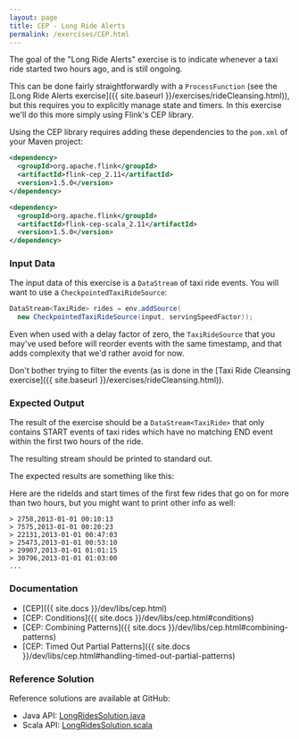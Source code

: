 ```yaml
---
layout: page
title: CEP - Long Ride Alerts
permalink: /exercises/CEP.html
---
```


The goal of the "Long Ride Alerts" exercise is to indicate whenever a taxi ride started two hours ago, and is still ongoing.

This can be done fairly straightforwardly with a `ProcessFunction` (see the [Long Ride Alerts exercise]({{ site.baseurl }}/exercises/rideCleansing.html)), but this requires you to explicitly manage state and timers. In this exercise we'll do this more simply using Flink's CEP library.

Using the CEP library requires adding these dependencies to the `pom.xml` of your Maven project:

~~~xml
<dependency>
  <groupId>org.apache.flink</groupId>
  <artifactId>flink-cep_2.11</artifactId>
  <version>1.5.0</version>
</dependency>

<dependency>
  <groupId>org.apache.flink</groupId>
  <artifactId>flink-cep-scala_2.11</artifactId>
  <version>1.5.0</version>
</dependency>
~~~

### Input Data

The input data of this exercise is a `DataStream` of taxi ride events. You will want to use a `CheckpointedTaxiRideSource`:

~~~java
DataStream<TaxiRide> rides = env.addSource(
  new CheckpointedTaxiRideSource(input, servingSpeedFactor));
~~~

Even when used with a delay factor of zero, the `TaxiRideSource` that you may've used before will reorder events with the same timestamp, and that adds complexity that we'd rather avoid for now.

Don't bother trying to filter the events (as is done in the [Taxi Ride Cleansing exercise]({{ site.baseurl }}/exercises/rideCleansing.html)).

### Expected Output

The result of the exercise should be a `DataStream<TaxiRide>` that only contains START events of taxi rides which have no matching END event within the first two hours of the ride.

The resulting stream should be printed to standard out.

The expected results are something like this:

Here are the rideIds and start times of the first few rides that go on for more than two hours, but you might want to print other info as well:

~~~
> 2758,2013-01-01 00:10:13
> 7575,2013-01-01 00:20:23
> 22131,2013-01-01 00:47:03
> 25473,2013-01-01 00:53:10
> 29907,2013-01-01 01:01:15
> 30796,2013-01-01 01:03:00
...
~~~

<!--
### Implementation Hints

<div class="panel-group" id="accordion" role="tablist" aria-multiselectable="true">
  <div class="panel panel-default">
    <div class="panel-heading" role="tab" id="headingOne">
      <h4 class="panel-title">
        <a class="collapsed" role="button" data-toggle="collapse" data-parent="#accordion" href="#collapseOne" aria-expanded="false" aria-controls="collapseOne">
Program Structure
        </a>
      </h4>
    </div>
    <div id="collapseOne" class="panel-collapse collapse" role="tabpanel" aria-labelledby="headingOne">
      <div class="panel-body" markdown="span">
      Hint
      </div>
    </div>
  </div>
  <div class="panel panel-default">
    <div class="panel-heading" role="tab" id="headingTwo">
      <h4 class="panel-title">
        <a class="collapsed" role="button" data-toggle="collapse" data-parent="#accordion" href="#collapseTwo" aria-expanded="false" aria-controls="collapseTwo">
Hint Two
        </a>
      </h4>
    </div>
    <div id="collapseTwo" class="panel-collapse collapse" role="tabpanel" aria-labelledby="headingTwo">
      <div class="panel-body" markdown="span">
      Hint
      </div>
    </div>
  </div>
</div>
-->

### Documentation

- [CEP]({{ site.docs }}/dev/libs/cep.html)
- [CEP: Conditions]({{ site.docs }}/dev/libs/cep.html#conditions)
- [CEP: Combining Patterns]({{ site.docs }}/dev/libs/cep.html#combining-patterns)
- [CEP: Timed Out Partial Patterns]({{ site.docs }}/dev/libs/cep.html#handling-timed-out-partial-patterns)

### Reference Solution

Reference solutions are available at GitHub:

- Java API: [LongRidesSolution.java]({{site.javasolutions}}/cep/LongRidesSolution.java)
- Scala API: [LongRidesSolution.scala]({{site.scalasolutions}}/cep/LongRidesSolution.scala)
